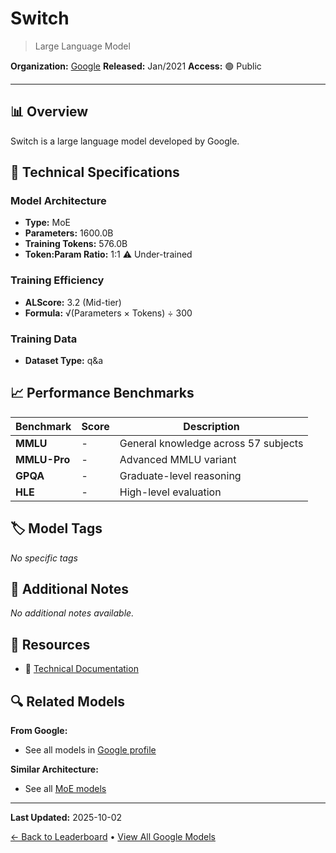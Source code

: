 # Switch

> Large Language Model

**Organization:** [Google](../../labs/google.md)
**Released:** Jan/2021
**Access:** 🟢 Public

---

## 📊 Overview

Switch is a large language model developed by Google.

## 🔧 Technical Specifications

### Model Architecture
- **Type:** MoE
- **Parameters:** 1600.0B
- **Training Tokens:** 576.0B
- **Token:Param Ratio:** 1:1 ⚠️ Under-trained

### Training Efficiency
- **ALScore:** 3.2 (Mid-tier)
- **Formula:** √(Parameters × Tokens) ÷ 300

### Training Data
- **Dataset Type:** q&a

## 📈 Performance Benchmarks

| Benchmark | Score | Description |
|-----------|-------|-------------|
| **MMLU** | - | General knowledge across 57 subjects |
| **MMLU-Pro** | - | Advanced MMLU variant |
| **GPQA** | - | Graduate-level reasoning |
| **HLE** | - | High-level evaluation |

## 🏷️ Model Tags

_No specific tags_

## 📝 Additional Notes

_No additional notes available._

## 🔗 Resources

- 📄 [Technical Documentation](https://arxiv.org/abs/2101.03961)

## 🔍 Related Models

**From Google:**
- See all models in [Google profile](../../labs/google.md)

**Similar Architecture:**
- See all [MoE models](../../architectures/moe.md)

---

**Last Updated:** 2025-10-02

[← Back to Leaderboard](../../README.md) • [View All Google Models](../../labs/google.md)
